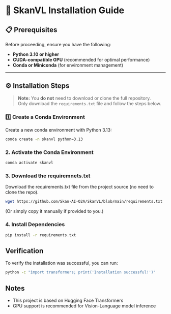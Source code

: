# 🧠 SkanVL Installation Guide

## 📋 Prerequisites
Before proceeding, ensure you have the following:
- **Python 3.10 or higher**  
- **CUDA-compatible GPU** (recommended for optimal performance)  
- **Conda or Miniconda** (for environment management)

---

## ⚙️ Installation Steps

> **Note:** You **do not** need to download or clone the full repository.  
> Only download the `requirements.txt` file and follow the steps below.

### 1️⃣ Create a Conda Environment
Create a new conda environment with Python 3.13:

```bash
conda create -n skanvl python=3.13
```

### 2. Activate the Conda Environment
```bash
conda activate skanvl
```

### 3. Download the requiremnets.txt
Download the requirements.txt file from the project source (no need to clone the repo).

```bash
wget https://github.com/Skan-AI-O2A/SkanVL/blob/main/requirements.txt
```
(Or simply copy it manually if provided to you.)

### 4. Install Dependencies
```bash
pip install -r requirements.txt
```

## Verification
To verify the installation was successful, you can run:
```bash
python -c "import transformers; print('Installation successful!')"
```

## Notes
- This project is based on Hugging Face Transformers
- GPU support is recommended for Vision-Language model inference

